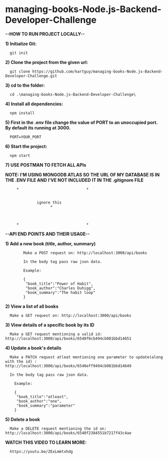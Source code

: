# managing-books-Node.js-Backend-Developer-Challenge

**--HOW TO RUN PROJECT LOCALLY--**

**1) Initialize Git:**

      git init

**2) Clone the project from the given url:**

      git clone https://github.com/kartguy/managing-books-Node.js-Backend-Developer-Challenge.git

**3) cd to the folder:**

      cd .\managing-books-Node.js-Backend-Developer-Challenge\
   
**4) Install all dependencies:**

      npm install

**5) First in the .env file change the value of PORT to an unoccupied port. By default its running at 3000.**
            
      PORT=YOUR_PORT

**6) Start the project:**
   
      npm start

**7) USE POSTMAN TO FETCH ALL APIs**



**NOTE: I'M USING MONGODB ATLAS SO THE URL OF MY DATABASE IS IN THE .ENV FILE AND I'VE NOT INCLUDED IT IN THE .gitignore FILE**

         *                              *  
         
         
                  ignore this
                        *
         
         
         
         *                              *


**--API END POINTS AND THEIR USAGE--**

**1) Add a new book (title, author, summary)**

            Make a POST request on: http://localhost:3000/api/books
            
            In the body tag pass raw json data.
            
            Example:
            
            {
             "book_title":"Power of Habit",
             "book_author":"Charles Duhigg",
             "book_summary":"The habit loop"
            }
   
   
**2) View a list of all books**

      Make a GET request on: http://localhost:3000/api/books

   
**3) View details of a specific book by its ID**

      Make a GET request mentioning a valid id: http://localhost:3000/api/books/6540f0cb494cb081bbd14651
      
   
**4) Update a book's details**

      Make a PATCH request atleat mentioning one parameter to update(along with the id) : http://localhost:3000/api/books/6540eff9494cb081bbd14649

      In the body tag pass raw json data.
        
        Example:
        
        {
         "book_title":"atleast",
         "book_author":"one",
         "book_summary":"parameter"
        }
   
**5) Delete a book**

      Make a DELETE request mentioning the id on: http://localhost:3000/api/books/6540f2384551b7217f43c4ae




**WATCH THIS VIDEO TO LEARN MORE:** 
      
      https://youtu.be/ZExLmmtxhdg
